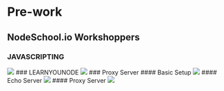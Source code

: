 # Pre-work
## NodeSchool.io Workshoppers
### JAVASCRIPTING
<img src="http://imagizer.imageshack.us/a/img922/8870/DqvjQK.png">
### LEARNYOUNODE
<img src="http://imageshack.com/a/img921/3153/I82Nv1.png">
### Proxy Server
#### Basic Setup
<img  src = "http://imageshack.com/a/img923/9713/Kwx3VZ.gif">
#### Echo Server
<img src = "http://imageshack.com/a/img923/2127/9lMWBI.gif">
#### Proxy Server
<img src="http://imageshack.com/a/img921/2286/gu5vgQ.gif">
